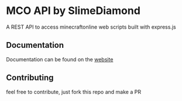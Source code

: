 # MCO API by SlimeDiamond
A REST API to access minecraftonline web scripts built with express.js

## Documentation
Documentation can be found on the [website](https://zenoc.net/api/mco)

## Contributing
feel free to contribute, just fork this repo and make a PR